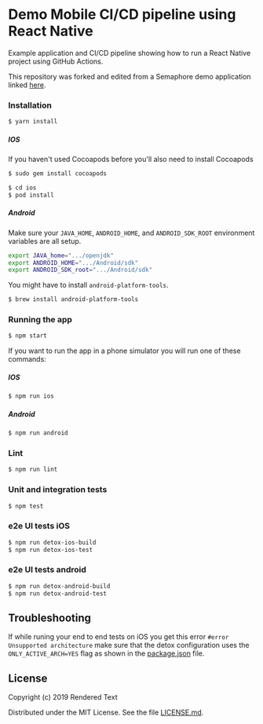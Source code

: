 
# Demo Mobile CI/CD pipeline using React Native

Example application and CI/CD pipeline showing how to run a React Native project
using GitHub Actions. 

This repository was forked and edited from a Semaphore demo application linked [here](https://github.com/semaphoreci-demos/semaphore-demo-react-native).

### Installation

```bash
$ yarn install
```

##### IOS

If you haven't used Cocoapods before you'll also need to install Cocoapods
```bash
$ sudo gem install cocoapods 
```

```bash
$ cd ios
$ pod install
```

##### Android

Make sure your `JAVA_HOME`, `ANDROID_HOME`, and `ANDROID_SDK_ROOT` environment variables are all setup.
```bash
export JAVA_home=".../openjdk"
export ANDROID_HOME=".../Android/sdk"
export ANDROID_SDK_root=".../Android/sdk"
```

You might have to install `android-platform-tools`.
```bash
$ brew install android-platform-tools
```

### Running the app

```bash
$ npm start
```

If you want to run the app in a phone simulator you will run one of these commands:
##### IOS
```bash
$ npm run ios
```

##### Android
```bash
$ npm run android
```

### Lint

```bash
$ npm run lint
```

### Unit and integration tests

```bash
$ npm test
```

### e2e UI tests iOS

```bash
$ npm run detox-ios-build
$ npm run detox-ios-test
```

### e2e UI tests android

```bash
$ npm run detox-android-build
$ npm run detox-android-test
```

## Troubleshooting

If while runing your end to end tests on iOS you get this error `#error Unsupported architecture` make sure that the detox configuration uses the `ONLY_ACTIVE_ARCH=YES` flag as shown in the [package.json](./package.json) file.

## License

Copyright (c) 2019 Rendered Text

Distributed under the MIT License. See the file [LICENSE.md](./LICENSE.md).
